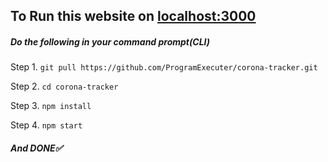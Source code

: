 ## To Run this website on [localhost:3000](http://localhost:3000)

##### Do the following in your command prompt(CLI)

Step 1. `git pull https://github.com/ProgramExecuter/corona-tracker.git`

Step 2. `cd corona-tracker`

Step 3. `npm install`

Step 4. `npm start`

##### And DONE✅
